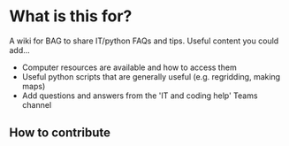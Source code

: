 # What is this for?
A wiki for BAG to share IT/python FAQs and tips. Useful content you could add...
- Computer resources are available and how to access them
- Useful python scripts that are generally useful (e.g. regridding, making maps)
- Add questions and answers from the 'IT and coding help' Teams channel

## How to contribute

